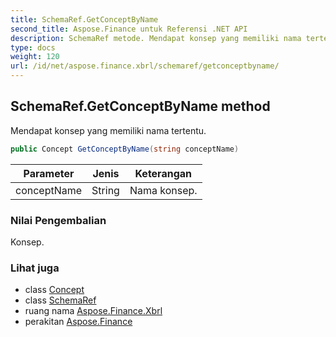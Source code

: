 ```yaml
---
title: SchemaRef.GetConceptByName
second_title: Aspose.Finance untuk Referensi .NET API
description: SchemaRef metode. Mendapat konsep yang memiliki nama tertentu.
type: docs
weight: 120
url: /id/net/aspose.finance.xbrl/schemaref/getconceptbyname/
---
```

## SchemaRef.GetConceptByName method

Mendapat konsep yang memiliki nama tertentu.

```csharp
public Concept GetConceptByName(string conceptName)
```

| Parameter | Jenis | Keterangan |
| --- | --- | --- |
| conceptName | String | Nama konsep. |

### Nilai Pengembalian

Konsep.

### Lihat juga

* class [Concept](../../concept/)
* class [SchemaRef](../)
* ruang nama [Aspose.Finance.Xbrl](../../schemaref/)
* perakitan [Aspose.Finance](../../../)


